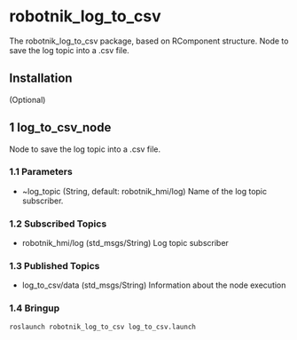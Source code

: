 # robotnik_log_to_csv

The robotnik_log_to_csv package, based on RComponent structure. Node to save the log topic into a .csv file.

## Installation

(Optional)


## 1 log_to_csv_node

Node to save the log topic into a .csv file.

### 1.1 Parameters

* ~log_topic (String, default: robotnik_hmi/log)
   Name of the log topic subscriber.
   
### 1.2 Subscribed Topics

* robotnik_hmi/log (std_msgs/String)
  Log topic subscriber

### 1.3 Published Topics

* log_to_csv/data (std_msgs/String)
  Information about the node execution

### 1.4 Bringup

```console
roslaunch robotnik_log_to_csv log_to_csv.launch
```
